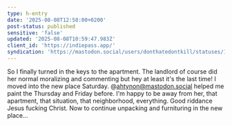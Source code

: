 ```yaml
---
type: h-entry
date: '2025-08-08T12:58:00+0200'
post-status: published
sensitive: 'false'
updated: '2025-08-08T10:59:47.983Z'
client_id: 'https://indiepass.app/'
syndication: 'https://mastodon.social/users/donthatedontkill/statuses/114992793425912182'
---
```

So I finally turned in the keys to the apartment. The landlord of course did her normal moralizing and commenting but hey at least it's the last time! I moved into the new place Saturday. @ahtynon@mastodon.social helped me paint the Thursday and Friday before. I'm happy to be away from her, that apartment, that situation, that neighborhood, everything. Good riddance Jesus fucking Christ. Now to continue unpacking and furnituring in the new place...
